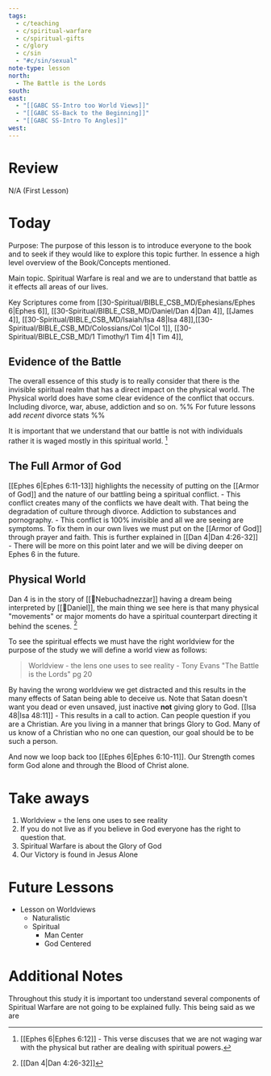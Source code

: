 ```yaml
---
tags:
  - c/teaching
  - c/spiritual-warfare
  - c/spiritual-gifts
  - c/glory
  - c/sin
  - "#c/sin/sexual"
note-type: lesson
north:
  - The Battle is the Lords
south: 
east:
  - "[[GABC SS-Intro too World Views]]"
  - "[[GABC SS-Back to the Beginning]]"
  - "[[GABC SS-Intro To Angles]]"
west: 
---
```

# Review
N/A (First Lesson)
# Today

Purpose: The purpose of this lesson is to introduce everyone to the book and to seek if they would like to explore this topic further.
    In essence a high level overview of the Book/Concepts mentioned.


Main topic. Spiritual Warfare is real and we are to understand that battle as it effects all areas of our lives.

Key Scriptures come from [[30-Spiritual/BIBLE_CSB_MD/Ephesians/Ephes 6|Ephes 6]], [[30-Spiritual/BIBLE_CSB_MD/Daniel/Dan 4|Dan 4]], [[James 4]], [[30-Spiritual/BIBLE_CSB_MD/Isaiah/Isa 48|Isa 48]],[[30-Spiritual/BIBLE_CSB_MD/Colossians/Col 1|Col 1]], [[30-Spiritual/BIBLE_CSB_MD/1 Timothy/1 Tim 4|1 Tim 4]],

## Evidence of the Battle
The overall essence of this study is to really consider that there is the invisible spiritual realm that has a direct impact on the physical world. The Physical world does have some clear evidence of the conflict that occurs. Including divorce, war, abuse, addiction and so on.
%%
  For future lessons add *recent* divorce stats
%%

It is important that we understand that our battle is not with individuals rather it is waged mostly in this spiritual world. [^b1]

[^b1]: [[Ephes 6|Ephes 6:12]] - This verse discuses that we are not waging war with the physical but rather are dealing with spiritual powers.
## The Full Armor of God
[[Ephes 6|Ephes 6:11-13]] highlights the necessity of putting on the [[Armor of God]] and the nature of our battling being a spiritual conflict.
    - This conflict creates many of the conflicts we have dealt with. That being the degradation of culture through divorce. Addiction to substances and pornography.
    - This conflict is 100% invisible and all we are seeing are symptoms. To fix them in our own lives we must put on the [[Armor of God]] through prayer and faith. This is further explained in [[Dan 4|Dan 4:26-32]]
        - There will be more on this point later and we will be diving deeper on Ephes 6 in the future.
## Physical  World
Dan 4 is in the story of [[🧑Nebuchadnezzar]] having a dream being interpreted by [[🧑Daniel]], the main thing we see here is that many physical "movements" or major moments do have a spiritual counterpart directing it behind the scenes. [^b2]

To see the spiritual effects we must have the right worldview for the purpose of the study we will define a world view as follows:
> Worldview - the lens one uses to see reality
\- Tony Evans "The Battle is the Lords" pg 20

By having the wrong worldview we get distracted and this results in the many effects of Satan being able to deceive us. Note that Satan doesn't want you dead or even unsaved, just inactive **not** giving glory to God. [[Isa 48|Isa 48:11]]
    - This results in a call to action. Can people question if you are a Christian. Are you living in a manner that brings Glory to God. Many of us know of a Christian who no one can question, our goal should be to be such a person.

And now we loop back too [[Ephes 6|Ephes 6:10-11]]. Our Strength comes form God alone and through the Blood of Christ alone.

[^b2]: [[Dan 4|Dan 4:26-32]]

# Take aways
1. Worldview = the lens one uses to see reality
2. If you do not live as if you believe in God everyone has the right to question that. 
3. Spiritual Warfare is about the Glory of God
4. Our Victory is found in Jesus Alone

# Future Lessons
- Lesson on Worldviews
    - Naturalistic
    - Spiritual
        - Man Center
        - God Centered

# Additional Notes
Throughout this study it is important too understand several components of Spiritual Warfare are not going to be explained fully. This being said as we are 